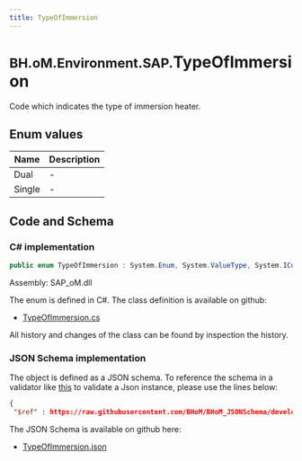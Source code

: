 ```yaml
---
title: TypeOfImmersion
---
```


# <small>BH.oM.Environment.SAP.</small>**TypeOfImmersion**

Code which indicates the type of immersion heater.

## Enum values

| Name            | Description                                                    |
|-----------------|----------------------------------------------------------------|
| Dual |  -  |
| Single |  -  |


## Code and Schema

### C# implementation

``` C# title="C#"
public enum TypeOfImmersion : System.Enum, System.ValueType, System.IComparable, System.ISpanFormattable, System.IFormattable, System.IConvertible
```

Assembly: SAP_oM.dll

The enum is defined in C#. The class definition is available on github:

- [TypeOfImmersion.cs](https://github.com/BHoM/SAP_Toolkit/blob/develop/SAP_oM/Enums\TypeOfImmersion.cs)

All history and changes of the class can be found by inspection the history.
### JSON Schema implementation

The object is defined as a JSON schema. To reference the schema in a validator like [this](https://www.jsonschemavalidator.net/) to validate a Json instance, please use the lines below:

``` json title="JSON Schema"
{
 "$ref" : https://raw.githubusercontent.com/BHoM/BHoM_JSONSchema/develop/SAP_oM/SAP/TypeOfImmersion.json}
```

The JSON Schema is available on github here:

- [TypeOfImmersion.json](https://github.com/BHoM/BHoM_JSONSchema/blob/develop/SAP_oM/SAP/TypeOfImmersion.json)
